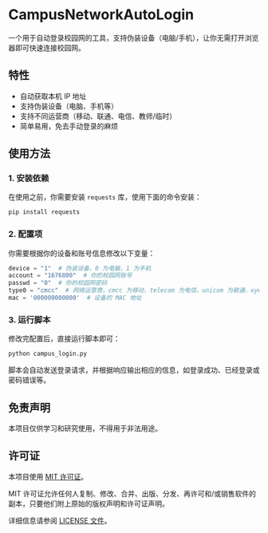 # CampusNetworkAutoLogin

一个用于自动登录校园网的工具，支持伪装设备（电脑/手机），让你无需打开浏览器即可快速连接校园网。

## 特性

- 自动获取本机 IP 地址
- 支持伪装设备（电脑、手机等）
- 支持不同运营商（移动、联通、电信、教师/临时）
- 简单易用，免去手动登录的麻烦

## 使用方法

### 1. 安装依赖

在使用之前，你需要安装 `requests` 库，使用下面的命令安装：

```bash
pip install requests
```

### 2. 配置项

你需要根据你的设备和账号信息修改以下变量：

```python
device = "1"  # 伪装设备，0 为电脑，1 为手机
account = "1676800"  # 你的校园网账号
passwd = "0"  # 你的校园网密码
type0 = "cmcc"  # 网络运营商，cmcc 为移动，telecom 为电信，unicom 为联通，xyw 为教师/临时
mac = '000000000000'  # 设备的 MAC 地址
```

### 3. 运行脚本

修改完配置后，直接运行脚本即可：

```bash
python campus_login.py
```

脚本会自动发送登录请求，并根据响应输出相应的信息，如登录成功、已经登录或密码错误等。

## 免责声明

本项目仅供学习和研究使用，不得用于非法用途。

## 许可证

本项目使用 [MIT 许可证](LICENSE)。

MIT 许可证允许任何人复制、修改、合并、出版、分发、再许可和/或销售软件的副本，只要他们附上原始的版权声明和许可证声明。

详细信息请参阅 [LICENSE 文件](LICENSE)。
